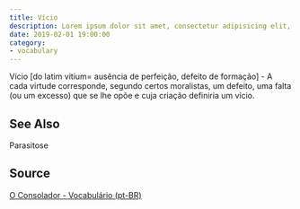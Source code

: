 ```yaml
---
title: Vício
description: Lorem ipsum dolor sit amet, consectetur adipisicing elit, sed do eiusmod tempor incididunt ut labore et dolore magna aliqua.  TODO
date: 2019-02-01 19:00:00
category:
- vocabulary
---
```


Vício [do latim vitium= ausência de perfeição, defeito de formação] - A cada virtude corresponde, segundo certos moralistas, um defeito, uma falta (ou um excesso) que se lhe opõe e cuja criação definiria um vício.

## See Also
Parasitose

## Source
[O Consolador - Vocabulário (pt-BR)](http://www.oconsolador.com.br/linkfixo/vocabulario/principal.html)
